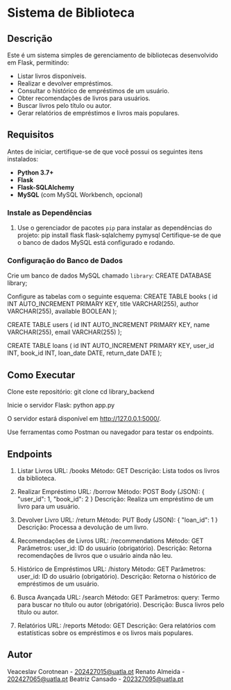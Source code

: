# Sistema de Biblioteca

## Descrição
Este é um sistema simples de gerenciamento de bibliotecas desenvolvido em Flask, permitindo:
- Listar livros disponíveis.
- Realizar e devolver empréstimos.
- Consultar o histórico de empréstimos de um usuário.
- Obter recomendações de livros para usuários.
- Buscar livros pelo título ou autor.
- Gerar relatórios de empréstimos e livros mais populares.

## Requisitos
Antes de iniciar, certifique-se de que você possui os seguintes itens instalados:
- **Python 3.7+**
- **Flask**
- **Flask-SQLAlchemy**
- **MySQL** (com MySQL Workbench, opcional)

### Instale as Dependências
1. Use o gerenciador de pacotes `pip` para instalar as dependências do projeto:
   pip install flask flask-sqlalchemy pymysql
   Certifique-se de que o banco de dados MySQL está configurado e rodando.

### Configuração do Banco de Dados
Crie um banco de dados MySQL chamado `library`:
   CREATE DATABASE library;

Configure as tabelas com o seguinte esquema:
   CREATE TABLE books (
       id INT AUTO_INCREMENT PRIMARY KEY,
       title VARCHAR(255),
       author VARCHAR(255),
       available BOOLEAN
   );

   CREATE TABLE users (
       id INT AUTO_INCREMENT PRIMARY KEY,
       name VARCHAR(255),
       email VARCHAR(255)
   );

   CREATE TABLE loans (
       id INT AUTO_INCREMENT PRIMARY KEY,
       user_id INT,
       book_id INT,
       loan_date DATE,
       return_date DATE
   );

## Como Executar
Clone este repositório:
   git clone <link-do-repositorio>
   cd library_backend

Inicie o servidor Flask:
   python app.py

O servidor estará disponível em http://127.0.0.1:5000/.

Use ferramentas como Postman ou navegador para testar os endpoints.

## Endpoints
1. Listar Livros
   URL: /books
   Método: GET
   Descrição: Lista todos os livros da biblioteca.

2. Realizar Empréstimo
   URL: /borrow
   Método: POST
   Body (JSON):
   {
       "user_id": 1,
       "book_id": 2
   }
   Descrição: Realiza um empréstimo de um livro para um usuário.

3. Devolver Livro
   URL: /return
   Método: PUT
   Body (JSON):
   {
       "loan_id": 1
   }
   Descrição: Processa a devolução de um livro.

4. Recomendações de Livros
   URL: /recommendations
   Método: GET
   Parâmetros:
   user_id: ID do usuário (obrigatório).
   Descrição: Retorna recomendações de livros que o usuário ainda não leu.

5. Histórico de Empréstimos
   URL: /history
   Método: GET
   Parâmetros:
   user_id: ID do usuário (obrigatório).
   Descrição: Retorna o histórico de empréstimos de um usuário.

6. Busca Avançada
   URL: /search
   Método: GET
   Parâmetros:
   query: Termo para buscar no título ou autor (obrigatório).
   Descrição: Busca livros pelo título ou autor.

7. Relatórios
   URL: /reports
   Método: GET
   Descrição: Gera relatórios com estatísticas sobre os empréstimos e os livros mais populares.

## Autor
Veaceslav Corotnean - 202427015@uatla.pt
Renato Almeida - 202427065@uatla.pt
Beatriz Cansado - 202327095@uatla.pt
